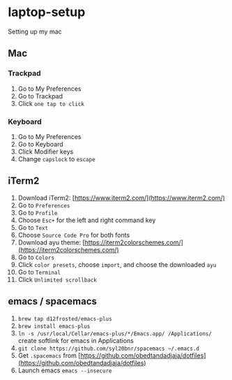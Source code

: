 # laptop-setup
Setting up my mac

## Mac

### Trackpad

1. Go to My Preferences
2. Go to Trackpad
3. Click `one tap to click`

### Keyboard

1. Go to My Preferences
2. Go to Keyboard
3. Click Modifier keys
4. Change `capslock` to `escape`

## iTerm2

1. Download iTerm2: [https://www.iterm2.com/](https://www.iterm2.com/)
2. Go to `Preferences`
3. Go to `Profile`
4. Choose `Esc+` for the left and right command key
5. Go to `Text`
6. Choose `Source Code Pro` for both fonts
7. Download ayu theme: [https://iterm2colorschemes.com/](https://iterm2colorschemes.com/)
8. Go to `Colors`
9. Click `color presets`, choose `import`, and choose the downloaded `ayu`
10. Go to `Terminal`
11. Click `Unlimited scrollback`

## emacs / spacemacs

1. `brew tap d12frosted/emacs-plus`
2. `brew install emacs-plus`
3. `ln -s /usr/local/Cellar/emacs-plus/*/Emacs.app/ /Applications/` create softlink for emacs in Applications
4. `git clone https://github.com/syl20bnr/spacemacs ~/.emacs.d`
5. Get `.spacemacs` from [https://github.com/obedtandadjaja/dotfiles](https://github.com/obedtandadjaja/dotfiles)
6. Launch emacs `emacs --insecure`
